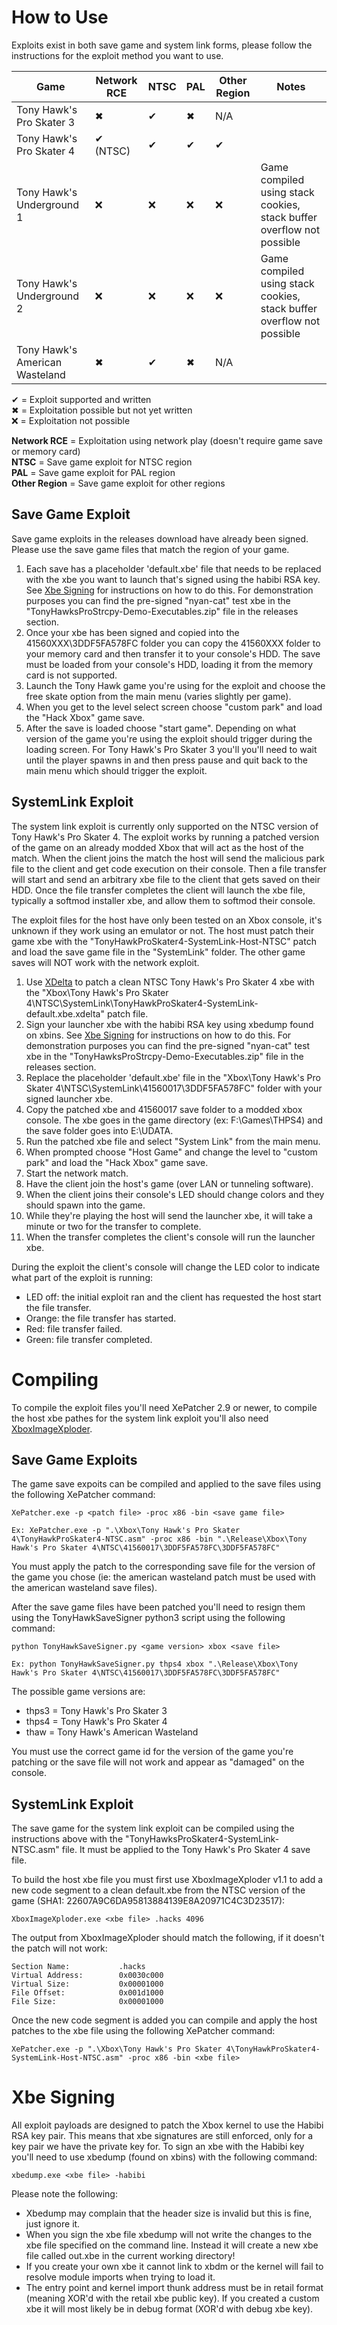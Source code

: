 # How to Use
Exploits exist in both save game and system link forms, please follow the instructions for the exploit method you want to use.

| Game | Network RCE | NTSC | PAL | Other Region | Notes |
| --- | --- | --- | --- | --- | --- |
| Tony Hawk's Pro Skater 3 | ✖ | ✔ | ✖ | N/A | |
| Tony Hawk's Pro Skater 4 | ✔ (NTSC) | ✔ | ✔ | ✔ | |
| Tony Hawk's Underground 1 | ❌ | ❌ | ❌ | ❌ | Game compiled using stack cookies, stack buffer overflow not possible |
| Tony Hawk's Underground 2 | ❌ | ❌ | ❌ | ❌ | Game compiled using stack cookies, stack buffer overflow not possible |
| Tony Hawk's American Wasteland | ✖ | ✔ | ✖ | N/A | |

✔ = Exploit supported and written  
✖ = Exploitation possible but not yet written  
❌ = Exploitation not possible

**Network RCE** = Exploitation using network play (doesn't require game save or memory card)  
**NTSC** = Save game exploit for NTSC region  
**PAL** = Save game exploit for PAL region  
**Other Region** = Save game exploit for other regions

## Save Game Exploit
Save game exploits in the releases download have already been signed. Please use the save game files that match the region of your game.

1. Each save has a placeholder 'default.xbe' file that needs to be replaced with the xbe you want to launch that's signed using the habibi RSA key. See [Xbe Signing](#xbe-signing) for instructions on how to do this. For demonstration purposes you can find the pre-signed "nyan-cat" test xbe in the "TonyHawksProStrcpy-Demo-Executables.zip" file in the releases section.
2. Once your xbe has been signed and copied into the 41560XXX\3DDF5FA578FC folder you can copy the 41560XXX folder to your memory card and then transfer it to your console's HDD. The save must be loaded from your console's HDD, loading it from the memory card is not supported.
3. Launch the Tony Hawk game you're using for the exploit and choose the free skate option from the main menu (varies slightly per game).
4. When you get to the level select screen choose "custom park" and load the "Hack Xbox" game save.
5. After the save is loaded choose "start game". Depending on what version of the game you're using the exploit should trigger during the loading screen. For Tony Hawk's Pro Skater 3 you'll you'll need to wait until the player spawns in and then press pause and quit back to the main menu which should trigger the exploit.

## SystemLink Exploit
The system link exploit is currently only supported on the NTSC version of Tony Hawk's Pro Skater 4. The exploit works by running a patched version of the game on an already modded Xbox that will act as the host of the match. When the client joins the match the host will send the malicious park file to the client and get code execution on their console. Then a file transfer will start and send an arbitrary xbe file to the client that gets saved on their HDD. Once the file transfer completes the client will launch the xbe file, typically a softmod installer xbe, and allow them to softmod their console. 

The exploit files for the host have only been tested on an Xbox console, it's unknown if they work using an emulator or not. The host must patch their game xbe with the "TonyHawkProSkater4-SystemLink-Host-NTSC" patch and load the save game file in the "SystemLink" folder. The other game saves will NOT work with the network exploit.

1. Use [XDelta](https://www.romhacking.net/utilities/598/) to patch a clean NTSC Tony Hawk's Pro Skater 4 xbe with the "Xbox\Tony Hawk's Pro Skater 4\NTSC\SystemLink\TonyHawkProSkater4-SystemLink-default.xbe.xdelta" patch file.
2. Sign your launcher xbe with the habibi RSA key using xbedump found on xbins. See [Xbe Signing](#xbe-signing) for instructions on how to do this. For demonstration purposes you can find the pre-signed "nyan-cat" test xbe in the "TonyHawksProStrcpy-Demo-Executables.zip" file in the releases section.
3. Replace the placeholder 'default.xbe' file in the "Xbox\Tony Hawk's Pro Skater 4\NTSC\SystemLink\41560017\3DDF5FA578FC" folder with your signed launcher xbe.
4. Copy the patched xbe and 41560017 save folder to a modded xbox console. The xbe goes in the game directory (ex: F:\Games\THPS4\) and the save folder goes into E:\UDATA.
5. Run the patched xbe file and select "System Link" from the main menu.
6. When prompted choose "Host Game" and change the level to "custom park" and load the "Hack Xbox" game save.
7. Start the network match.
8. Have the client join the host's game (over LAN or tunneling software).
9. When the client joins their console's LED should change colors and they should spawn into the game.
10. While they're playing the host will send the launcher xbe, it will take a minute or two for the transfer to complete.
11. When the transfer completes the client's console will run the launcher xbe.

During the exploit the client's console will change the LED color to indicate what part of the exploit is running:
- LED off: the initial exploit ran and the client has requested the host start the file transfer.
- Orange: the file transfer has started.
- Red: file transfer failed.
- Green: file transfer completed.

# Compiling
To compile the exploit files you'll need XePatcher 2.9 or newer, to compile the host xbe pathes for the system link exploit you'll also need [XboxImageXploder](https://github.com/grimdoomer/XboxImageXploder).

## Save Game Exploits
The game save expoits can be compiled and applied to the save files using the following XePatcher command: 
```
XePatcher.exe -p <patch file> -proc x86 -bin <save game file>

Ex: XePatcher.exe -p ".\Xbox\Tony Hawk's Pro Skater 4\TonyHawkProSkater4-NTSC.asm" -proc x86 -bin ".\Release\Xbox\Tony Hawk's Pro Skater 4\NTSC\41560017\3DDF5FA578FC\3DDF5FA578FC"
```

You must apply the patch to the corresponding save file for the version of the game you chose (ie: the american wasteland patch must be used with the american wasteland save files).

After the save game files have been patched you'll need to resign them using the TonyHawkSaveSigner python3 script using the following command: 
```
python TonyHawkSaveSigner.py <game version> xbox <save file>

Ex: python TonyHawkSaveSigner.py thps4 xbox ".\Release\Xbox\Tony Hawk's Pro Skater 4\NTSC\41560017\3DDF5FA578FC\3DDF5FA578FC"
```

The possible game versions are: 
- thps3 = Tony Hawk's Pro Skater 3
- thps4 = Tony Hawk's Pro Skater 4
- thaw = Tony Hawk's American Wasteland

You must use the correct game id for the version of the game you're patching or the save file will not work and appear as "damaged" on the console.

## SystemLink Exploit
The save game for the system link exploit can be compiled using the instructions above with the "TonyHawksProSkater4-SystemLink-NTSC.asm" file. It must be applied to the Tony Hawk's Pro Skater 4 save file.

To build the host xbe file you must first use XboxImageXploder v1.1 to add a new code segment to a clean default.xbe from the NTSC version of the game (SHA1: 22607A9C6DA95813884139E8A20971C4C3D23517):
```
XboxImageXploder.exe <xbe file> .hacks 4096
```

The output from XboxImageXploder should match the following, if it doesn't the patch will not work:
```
Section Name:           .hacks
Virtual Address:        0x0030c000
Virtual Size:           0x00001000
File Offset:            0x001d1000
File Size:              0x00001000
```

Once the new code segment is added you can compile and apply the host patches to the xbe file using the following XePatcher command:
```
XePatcher.exe -p ".\Xbox\Tony Hawk's Pro Skater 4\TonyHawkProSkater4-SystemLink-Host-NTSC.asm" -proc x86 -bin <xbe file>
```

# Xbe Signing
All exploit payloads are designed to patch the Xbox kernel to use the Habibi RSA key pair. This means that xbe signatures are still enforced, only for a key pair we have the private key for. To
sign an xbe with the Habibi key you'll need to use xbedump (found on xbins) with the following command:
```
xbedump.exe <xbe file> -habibi
```

Please note the following: 
- Xbedump may complain that the header size is invalid but this is fine, just ignore it. 
- When you sign the xbe file xbedump will not write the changes to the xbe file specified on the command line. Instead it will create a new xbe file called out.xbe in the current working directory! 
- If you create your own xbe it cannot link to xbdm or the kernel will fail to resolve module imports when trying to load it. 
- The entry point and kernel import thunk address must be in retail format (meaning XOR'd with the retail xbe public key). If you created a custom xbe it will most likely be in debug format (XOR'd with debug xbe key). 
